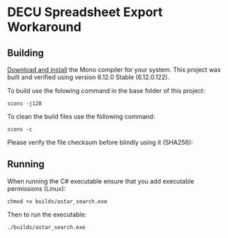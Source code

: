 # DECU Spreadsheet Export Workaround

## Building

[Download and install](https://www.mono-project.com/download/stable/) the Mono compiler for your system.  This project was built and verified using version 6.12.0 Stable (6.12.0.122).

To build use the folowing command in the base folder of this project:

    scons -j128

To clean the build files use the following command:

    scons -c

Please verify the file checksum before blindly using it (SHA256):

## Running

When running the C# executable ensure that you add executable permissions (Linux):

    chmod +x builds/astar_search.exe

Then to run the executable:

    ./builds/astar_search.exe